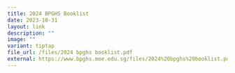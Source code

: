 ```yaml
---
title: 2024 BPGHS Booklist
date: 2023-10-31
layout: link
description: ""
image: ""
variant: tiptap
file_url: /files/2024 bpghs booklist.pdf
external: https://www.bpghs.moe.edu.sg/files/2024%20bpghs%20booklist.pdf
---
```

